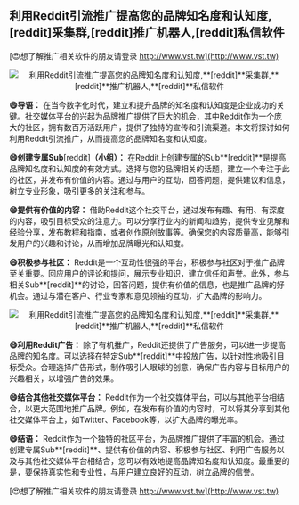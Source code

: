 ## **利用Reddit引流推广提高您的品牌知名度和认知度,**[reddit]**采集群,**[reddit]**推广机器人,**[reddit]**私信软件**

[😍想了解推广相关软件的朋友请登录 http://www.vst.tw](http://www.vst.tw)

 <center><img src="https://vst.tw/MP4/tuiguang/png/2.png" alt="利用Reddit引流推广提高您的品牌知名度和认知度,**[reddit]**采集群,**[reddit]**推广机器人,**[reddit]**私信软件"></center>

**😄导语：**
在当今数字化时代，建立和提升品牌的知名度和认知度是企业成功的关键。社交媒体平台的兴起为品牌推广提供了巨大的机会，其中Reddit作为一个庞大的社区，拥有数百万活跃用户，提供了独特的宣传和引流渠道。本文将探讨如何利用Reddit引流推广，从而提高您的品牌知名度和认知度。

**😄创建专属Sub**[reddit]**（小组）：**
在Reddit上创建专属的Sub**[reddit]**是提高品牌知名度和认知度的有效方式。选择与您的品牌相关的话题，建立一个专注于此的社区，并发布有价值的内容。通过与用户的互动，回答问题，提供建议和信息，树立专业形象，吸引更多的关注和参与。

**😄提供有价值的内容：**
借助Reddit这个社交平台，通过发布有趣、有用、有深度的内容，吸引目标受众的注意力。可以分享行业内的新闻和趋势，提供专业见解和经验分享，发布教程和指南，或者创作原创故事等。确保您的内容质量高，能够引发用户的兴趣和讨论，从而增加品牌曝光和认知度。

**😄积极参与社区：**
Reddit是一个互动性很强的平台，积极参与社区对于推广品牌至关重要。回应用户的评论和提问，展示专业知识，建立信任和声誉。此外，参与相关Sub**[reddit]**的讨论，回答问题，提供有价值的信息，也是推广品牌的好机会。通过与潜在客户、行业专家和意见领袖的互动，扩大品牌的影响力。

 <center><img src="https://vst.tw/MP4/tuiguang/png/4.png" alt="利用Reddit引流推广提高您的品牌知名度和认知度,**[reddit]**采集群,**[reddit]**推广机器人,**[reddit]**私信软件"></center>

**😄利用Reddit广告：**
除了有机推广，Reddit还提供了广告服务，可以进一步提高品牌的知名度。可以选择在特定Sub**[reddit]**中投放广告，以针对性地吸引目标受众。合理选择广告形式，制作吸引人眼球的创意，确保广告内容与目标用户的兴趣相关，以增强广告的效果。

**😄结合其他社交媒体平台：**
Reddit作为一个社交媒体平台，可以与其他平台相结合，以更大范围地推广品牌。例如，在发布有价值的内容时，可以将其分享到其他社交媒体平台上，如Twitter、Facebook等，以扩大品牌的曝光率。

**😄结语：**
Reddit作为一个独特的社区平台，为品牌推广提供了丰富的机会。通过创建专属Sub**[reddit]**、提供有价值的内容、积极参与社区、利用广告服务以及与其他社交媒体平台相结合，您可以有效地提高品牌知名度和认知度。最重要的是，要保持真实性和专业性，与用户建立良好的互动，树立品牌的信誉。

[😍想了解推广相关软件的朋友请登录 http://www.vst.tw](http://www.vst.tw)



